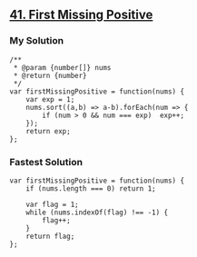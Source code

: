 ## [41. First Missing Positive](https://leetcode.com/problems/first-missing-positive/description/)
### My Solution
```
/**
 * @param {number[]} nums
 * @return {number}
 */
var firstMissingPositive = function(nums) {
    var exp = 1;
    nums.sort((a,b) => a-b).forEach(num => {
        if (num > 0 && num === exp)  exp++;
    });
    return exp;
};
```

### Fastest Solution
```
var firstMissingPositive = function(nums) {
    if (nums.length === 0) return 1;
    
    var flag = 1;
    while (nums.indexOf(flag) !== -1) {
        flag++;
    }
    return flag;
};
```

